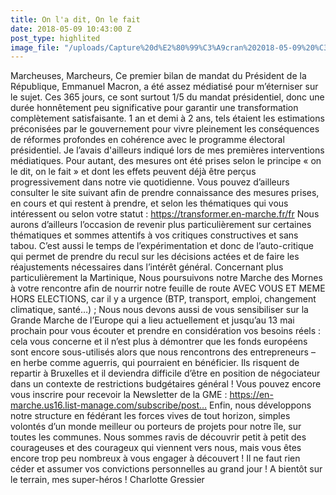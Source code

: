 ```yaml
---
title: On l'a dit, On le fait
date: 2018-05-09 10:43:00 Z
post_type: highlited
image_file: "/uploads/Capture%20d%E2%80%99%C3%A9cran%202018-05-09%20%C3%A0%2006.46.39.png"
---
```



Marcheuses, Marcheurs,
Ce premier bilan de mandat du Président de la République, Emmanuel Macron, a été assez médiatisé pour m’éterniser sur le sujet.
Ces 365 jours, ce sont surtout 1/5 du mandat présidentiel, donc une durée honnêtement peu significative pour garantir une transformation complètement satisfaisante.
1 an et demi à 2 ans, tels étaient les estimations préconisées par le gouvernement pour vivre pleinement les conséquences de réformes profondes en cohérence avec le programme électoral présidentiel. Je l’avais d'ailleurs indiqué lors de mes premières interventions médiatiques.
Pour autant, des mesures ont été prises selon le principe « on le dit, on le fait » et dont les effets peuvent déjà être perçus progressivement dans notre vie quotidienne. Vous pouvez d’ailleurs consulter le site suivant afin de prendre connaissance des mesures prises, en cours et qui restent à prendre, et selon les thématiques qui vous intéressent ou selon votre statut :
https://transformer.en-marche.fr/fr
Nous aurons d’ailleurs l’occasion de revenir plus particulièrement sur certaines thématiques et sommes attentifs à vos critiques constructives et sans tabou.
C’est aussi le temps de l’expérimentation et donc de l’auto-critique qui permet de prendre du recul sur les décisions actées et de faire les réajustements nécessaires dans l’intérêt général.
Concernant plus particulièrement la Martinique,
Nous poursuivons notre Marche des Mornes à votre rencontre afin de nourrir notre feuille de route AVEC VOUS ET MEME HORS ELECTIONS, car il y a urgence (BTP, transport, emploi, changement climatique, santé…) ;
Nous nous devons aussi de vous sensibiliser sur la Grande Marche de l’Europe qui a lieu actuellement et jusqu’au 13 mai prochain pour vous écouter et prendre en considération vos besoins réels : cela vous concerne et il n’est plus à démontrer que les fonds européens sont encore sous-utilisés alors que nous rencontrons des entrepreneurs – en herbe comme aguerris, qui pourraient en bénéficier. Ils risquent de repartir à Bruxelles et il deviendra difficile d’être en position de négociateur dans un contexte de restrictions budgétaires général !
Vous pouvez encore vous inscrire pour recevoir la Newsletter de la GME :
https://en-marche.us16.list-manage.com/subscribe/post…
Enfin, nous développons notre structure en fédérant les forces vives de tout horizon, simples volontés d’un monde meilleur ou porteurs de projets pour notre île, sur toutes les communes.
Nous sommes ravis de découvrir petit à petit des courageuses et des courageux qui viennent vers nous, mais vous êtes encore trop peu nombreux à vous engager à découvert !
Il ne faut rien céder et assumer vos convictions personnelles au grand jour !
A bientôt sur le terrain, mes super-héros !
Charlotte Gressier